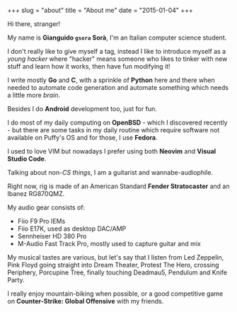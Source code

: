 +++
slug = "about"
title = "About me"
date = "2015-01-04"
+++

Hi there, stranger!

My name is **Gianguido `gsora` Sorà**, I'm an Italian computer science student.

I don't really like to give myself a tag, instead I like to introduce myself as a *young hacker* where "hacker" means someone who likes to tinker with new stuff and learn how it works, then have fun modifying it!

I write mostly **Go** and **C**, with a sprinkle of **Python** here and there when needed to automate code generation and automate something which needs a little more *brain*.

Besides I do **Android** development too, just for fun.

I do most of my daily computing on **OpenBSD** - which I discovered recently - but there are some tasks in my daily routine which require software not available on Puffy's OS and for those, I use **Fedora**.

I used to love VIM but nowadays I prefer using both **Neovim** and **Visual Studio Code**.

Talking about non-*CS things*, I am a guitarist and wannabe-audiophile.

Right now, rig is made of an American Standard **Fender Stratocaster** and an Ibanez RG870QMZ.

My audio gear consists of:
 - Fiio F9 Pro IEMs
 - Fiio E17K, used as desktop DAC/AMP
 - Sennheiser HD 380 Pro
 - M-Audio Fast Track Pro, mostly used to capture guitar and mix

My musical tastes are various, but let's say that I listen from Led Zeppelin, Pink Floyd going straight into Dream Theater, Protest The Hero, crossing Periphery, Porcupine Tree, finally touching Deadmau5, Pendulum and Knife Party.

I really enjoy mountain-biking when possible, or a good competitive game on **Counter-Strike: Global Offensive** with my friends.

